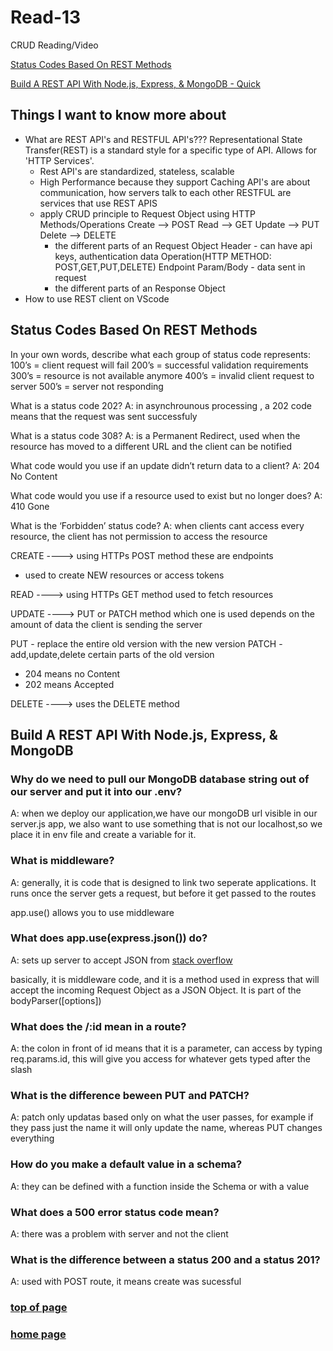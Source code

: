 # Read-13

CRUD Reading/Video

[Status Codes Based On REST Methods](https://www.moesif.com/blog/technical/api-design/Which-HTTP-Status-Code-To-Use-For-Every-CRUD-App/)

[Build A REST API With Node.js, Express, & MongoDB - Quick](https://www.youtube.com/channel/UCFbNIlppjAuEX4znoulh0Cw)

## Things I want to know more about

- What are REST API's and RESTFUL API's???
  Representational State Transfer(REST) is a standard style for a specific type of API. Allows for 'HTTP Services'.
  - Rest API's are standardized, stateless, scalable
  - High Performance because they support Caching
  API's are about communication, how servers talk to each other
  RESTFUL are services that use REST APIS
  - apply CRUD principle to Request Object using HTTP Methods/Operations
    Create --> POST
    Read   --> GET
    Update --> PUT
    Delete --> DELETE
    - the different parts of an Request Object
        Header - can have api keys, authentication data
        Operation(HTTP METHOD: POST,GET,PUT,DELETE)
        Endpoint
        Param/Body - data sent in request
    - the different parts of an Response Object
- How to use REST client on VScode

## Status Codes Based On REST Methods

In your own words, describe what each group of status code represents:
100’s = client request will fail
200’s = successful validation requirements
300’s = resource is not available anymore
400’s = invalid client request to server
500’s = server not responding

What is a status code 202?
A: in asynchrounous processing , a 202 code means that the request was sent successfuly

What is a status code 308?
A: is a Permanent Redirect, used when the resource has moved to a different URL and the client can be notified

What code would you use if an update didn’t return data to a client?
A: 204 No Content

What code would you use if a resource used to exist but no longer does?
A: 410 Gone

What is the ‘Forbidden’ status code?
A: when clients cant access every resource, the client has not permission to access the resource

CREATE ----> using HTTPs POST method
these are endpoints

  - used to create NEW resources or access tokens

READ ----> using HTTPs GET method
used to fetch resources

UPDATE ----> PUT or PATCH method
which one is used depends on the amount of data the client is sending the server

PUT - replace the entire old version with the new version
PATCH - add,update,delete certain parts of the old version

  - 204 means no Content
  - 202 means Accepted

DELETE ----> uses the DELETE method

## Build A REST API With Node.js, Express, & MongoDB

### Why do we need to pull our MongoDB database string out of our server and put it into our .env?

A: when we deploy our application,we have our mongoDB url visible in our server.js app, we also want to use something that is not our localhost,so we place it in env file and create a variable for it.

### What is middleware?

A: generally, it is code that is designed to link two seperate applications. It runs once the server gets a request, but before it get passed to the routes

app.use() allows you to use middleware

### What does app.use(express.json()) do?

A: sets up server to accept JSON
from [stack overflow](https://stackoverflow.com/questions/23259168/what-are-express-json-and-express-urlencoded#:~:text=a.-,express.,application%20using%20the%20code%3A%20app.&text=urlencoded()%20is%20a%20method,Object%20as%20strings%20or%20arrays.)

basically, it is middleware code, and it is a method used in express that will accept the incoming Request Object as a JSON Object. It is part of the bodyParser([options])

### What does the /:id mean in a route?

A: the colon in front of id means that it is a parameter, can access by typing req.params.id, this will give you access for whatever gets typed after the slash

### What is the difference beween PUT and PATCH?

A: patch only updatas based only on what the user passes, for example if they pass just the name it will only update the name, whereas PUT changes everything

### How do you make a default value in a schema?

A: they can be defined with a function inside the Schema or with a value

### What does a 500 error status code mean?

A: there was a problem with server and not the client

### What is the difference between a status 200 and a status 201?

A: used with POST route, it means create was sucessful

### [top of page](#-Read-13)

### [home page](/README.md)
